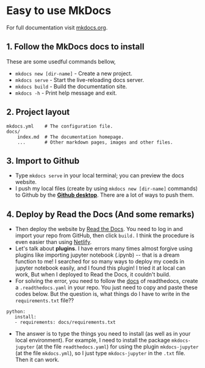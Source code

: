 # Easy to use MkDocs

For full documentation visit [mkdocs.org](https://www.mkdocs.org).


## 1. Follow the MkDocs docs to install 

These are some usedful commands bellow, 

* `mkdocs new [dir-name]` - Create a new project.
* `mkdocs serve` - Start the live-reloading docs server.
* `mkdocs build` - Build the documentation site.
* `mkdocs -h` - Print help message and exit.

## 2. Project layout

    mkdocs.yml    # The configuration file.
    docs/
        index.md  # The documentation homepage.
        ...       # Other markdown pages, images and other files.
        
## 3. Import to Github 

- Type `mkdocs serve` in your local terminal; you can preview the docs website.
- I push my local files (create by using `mkdocs new [dir-name]` commands) to Github by the [**Github desktop**](https://desktop.github.com/). There are a lot of ways to push them.

## 4. Deploy by **Read the Docs** (And some remarks)
- Then deploy the website by [Read the Docs](https://readthedocs.org/). You need to log in and import your repo from GitHub, then click `build.` I think the procedure is even easier than using [Netlify](https://www.netlify.com/).
- Let's talk about **plugins**. I have errors many times almost forgive using plugins like importing jupyter notebook (.ipynb) -- that is a dream function to me! I searched for so many ways to deploy my coeds in jupyter notebook easily, and I found this plugin! I tried it at local can work, But when I deployed to Read the Docs, it couldn't build.  
- For solving the error, you need to follow the [docs](https://docs.readthedocs.io/en/stable/config-file/v2.html#mkdocs) of readthedocs, create a `.readthedocs.yaml` in your repo. You just need to copy and paste these codes below. But the question is, what things do I have to write in the `requirements.txt` file?? 


```
python:
   install:
   - requirements: docs/requirements.txt
```

- The answer is to type the things you need to install (as well as in your local environment). For example, I need to install the package `mkdocs-jupyter` (at the file `readthedocs.yaml`) for using the plugin `mkdocs-jupyter` (at the file `mkdocs.yml`), so I just type `mkdocs-jupyter` in the `.txt` file. Then it can work.



